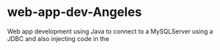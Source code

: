 # web-app-dev-Angeles
Web app development using Java to connect to a MySQLServer using a JDBC and also injecting code in the  
